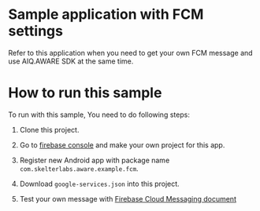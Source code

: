 # Sample application with FCM settings

Refer to this application when you need to get your own FCM message and use AIQ.AWARE SDK at the same time.

# How to run this sample

To run with this sample, You need to do following steps:

1. Clone this project.

2. Go to [firebase console](https://console.firebase.google.com/u/2/) and make your own project for
this app.

3. Register new Android app with package name `com.skelterlabs.aware.example.fcm`.

4. Download `google-services.json` into this project.

5. Test your own message with [Firebase Cloud Messaging document](https://firebase.google.com/docs/cloud-messaging/http-server-ref)


